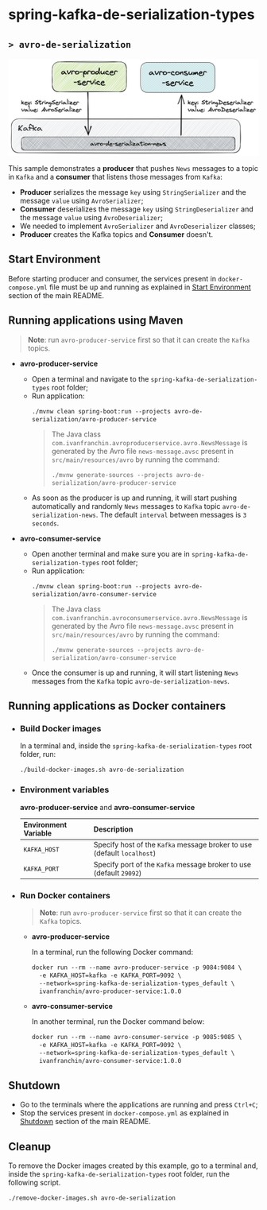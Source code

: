 # spring-kafka-de-serialization-types
## `> avro-de-serialization`

![avro-de-serialization](../documentation/avro-de-serialization.jpeg)

This sample demonstrates a **producer** that pushes `News` messages to a topic in `Kafka` and a **consumer** that listens those messages from `Kafka`:
- **Producer** serializes the message `key` using `StringSerializer` and the message `value` using `AvroSerializer`;
- **Consumer** deserializes the message `key` using `StringDeserializer` and the message `value` using `AvroDeserializer`;
- We needed to implement `AvroSerializer` and `AvroDeserializer` classes;
- **Producer** creates the Kafka topics and **Consumer** doesn't.

## Start Environment

Before starting producer and consumer, the services present in `docker-compose.yml` file must be up and running as explained in [Start Environment](https://github.com/ivangfr/spring-kafka-de-serialization-types#start-environment) section of the main README.

## Running applications using Maven

> **Note**: run `avro-producer-service` first so that it can create the `Kafka` topics.

- **avro-producer-service**

  - Open a terminal and navigate to the `spring-kafka-de-serialization-types` root folder;
  - Run application:
    ```
    ./mvnw clean spring-boot:run --projects avro-de-serialization/avro-producer-service
    ```
    > The Java class `com.ivanfranchin.avroproducerservice.avro.NewsMessage` is generated by the Avro file `news-message.avsc` present in `src/main/resources/avro` by running the command:
    > ```
    > ./mvnw generate-sources --projects avro-de-serialization/avro-producer-service
    > ```
  - As soon as the producer is up and running, it will start pushing automatically and randomly `News` messages to `Kafka` topic `avro-de-serialization-news`. The default `interval` between messages is `3 seconds`.

- **avro-consumer-service**

  - Open another terminal and make sure you are in `spring-kafka-de-serialization-types` root folder;
  - Run application:
    ```
    ./mvnw clean spring-boot:run --projects avro-de-serialization/avro-consumer-service
    ```
    > The Java class `com.ivanfranchin.avroconsumerservice.avro.NewsMessage` is generated by the Avro file `news-message.avsc` present in `src/main/resources/avro` by running the command:
    > ```
    > ./mvnw generate-sources --projects avro-de-serialization/avro-consumer-service
    > ```
  - Once the consumer is up and running, it will start listening `News` messages from the `Kafka` topic `avro-de-serialization-news`.

## Running applications as Docker containers

- ### Build Docker images

  In a terminal and, inside the `spring-kafka-de-serialization-types` root folder, run:
  ```
  ./build-docker-images.sh avro-de-serialization
  ```

- ### Environment variables

  **avro-producer-service** and **avro-consumer-service**

  | Environment Variable | Description                                                             |
  |----------------------|-------------------------------------------------------------------------|
  | `KAFKA_HOST`         | Specify host of the `Kafka` message broker to use (default `localhost`) |
  | `KAFKA_PORT`         | Specify port of the `Kafka` message broker to use (default `29092`)     |

- ### Run Docker containers

  > **Note**: run `avro-producer-service` first so that it can create the `Kafka` topics.

  - **avro-producer-service**

    In a terminal, run the following Docker command:
    ```
    docker run --rm --name avro-producer-service -p 9084:9084 \
      -e KAFKA_HOST=kafka -e KAFKA_PORT=9092 \
      --network=spring-kafka-de-serialization-types_default \
      ivanfranchin/avro-producer-service:1.0.0
    ```

  - **avro-consumer-service**

    In another terminal, run the Docker command below:
    ```
    docker run --rm --name avro-consumer-service -p 9085:9085 \
      -e KAFKA_HOST=kafka -e KAFKA_PORT=9092 \
      --network=spring-kafka-de-serialization-types_default \
      ivanfranchin/avro-consumer-service:1.0.0
    ```
  
## Shutdown

- Go to the terminals where the applications are running and press `Ctrl+C`;
- Stop the services present in `docker-compose.yml` as explained in [Shutdown](https://github.com/ivangfr/spring-kafka-de-serialization-types#shutdown) section of the main README.

## Cleanup

To remove the Docker images created by this example, go to a terminal and, inside the `spring-kafka-de-serialization-types` root folder, run the following script.
```
./remove-docker-images.sh avro-de-serialization
```
